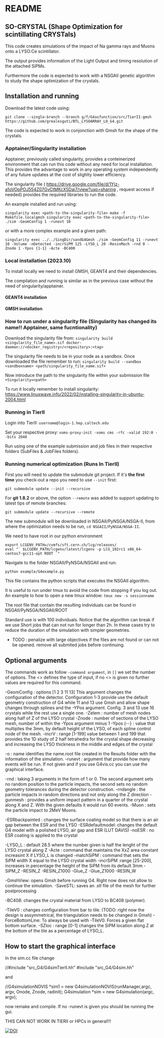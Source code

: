 # README

## SO-CRYSTAL (Shape Optimization for scintillating CRYSTals) 

This code creates simulations of the impact of Na gamma rays and Muons onto a LYSO:Ce scintillator.

The output provides information of the Light Output and timing resolution of the attached SiPMs.

Furthermore the code is expected to work with a NSGAII genetic algorithm to study the shape optimization of the crystals.

## Installation and running

Download the latest code using:

`git clone --single-branch --branch g/f/G4asfunction/src/TierII-gmsh https://github.com/grealesguti/BTL_LYSOARRAY_LO_G4.git`

The code is expected to work in conjonction with Gmsh for the shape of the crystals.

### Apptainer/Singularity installation

Apptainer, previously called singularity, provides a conteinerized environment that can run this code without any need for local installation. This provides the advantage to work in any operating system independently of any future updates at the cost of slighlty lower efficiency.

The singularity file ( https://drive.google.com/file/d/1Yjz-a1oVOpPOJ554Z07GvCtMKcX5Dai7/view?usp=sharing , request access if needed) provides the required libraries to run the code.

An example installed and run using:

`
singularity exec <path-to-the-singularity-file> make -f Makefile.localgmsh
singularity exec <path-to-the-singularity-file> ./sim -GeomConfig 1 -runevt 10
`

or with a more complex example and a given path:

`singularity exec ../../SingDir/sandG4Gmsh ./sim -GeomConfig 11 -runevt 10 -Volume -nDetected -incrSiPM 125 -LYSO_L 20 -ResinMach -rnd 0 -Znode 1 -Ypos {1-1} -Acte -BC400`


### Local installation (2023.10)

To install locally we need to install GMSH, GEANT4 and their dependencies. 

The compilation and running is similar as in the previous case without the need of singularity/apptainer.


#### GEANT4 installation


#### GMSH installation



### How to run under a singularity file (Singularity has changed its name!! Apptainer, same fucntionality)

Download the singularity file from:
`singularity build <singularity_file_name>.sif docker-daemon://<docker_registry>/<repository>:<tag>`


The singularity file needs to be in your node as a sandbox. Once downloaded the file remember to run:
`singularity build --sandbox <sandboxname> <path/singularity_file_name.sif>`

Now introduce the path to the singularity file within your submission file
`+Singularity=<path>`

To run it locally remember to install singularity:
https://www.linuxwave.info/2022/02/installing-singularity-in-ubuntu-2004.html

### Running in TierII

Login into TierII: `username@login-1.hep.caltech.edu`

Set your respective proxy: `voms-proxy-init -voms cms -rfc -valid 192:0 --bits 2048`

Run using one of the example submission and job files in their respective folders (SubFiles & JobFiles folders).

### Running numerical optimization (Runs In TierII)

First you will need to update the submodule git project. If it's **the first time** you check-out a repo you need to use `--init` first:

```
git submodule update --init --recursive
```

For **git 1.8.2** or above, the option `--remote` was added to support updating to latest tips of remote branches:

```
git submodule update --recursive --remote
```

The new submodule will be downloaded in NSGAII/PyNSGA/NSGA-II, from where the optimization needs to be run, `cd NSGAII/PyNSGA/NSGA-II`.

We need to have root in our python environment
```
export LCGENV_PATH=/cvmfs/sft.cern.ch/lcg/releases/
eval "` $LCGENV_PATH/lcgenv/latest/lcgenv -p LCG_102rc1 x86_64-centos7-gcc11-opt ROOT `"
```
Navigate to the folder NSGAII/PyNSGA/NSGAII and run:

`python example/G4example.py`

This file contains the python scripts that executes the NSGAII algorithm.

It is useful to run under tmux to avoid the code from stopping if you log out. An example to how to open a new tmux window:
`tmux new -s sessionname`

The root file that contain the resulting individuals can be found in NSGAII/PyNSGA/NSGAII/ROOT

Standard use is with 100 individuals. Notice that the algorithm can break if we use Short jobs that can not run for longer than 2h. In these cases try to reduce the duration of the simulation with simpler geometries.
- TODO : penalize with large objectives if the files are not found or can not be opened. remove all submited jobs before continuing.

## Optional arguments

The commands work as follow `-command argument`, in `[]` we set the number of options. The <> defines the type of input, if no <> is given no further values are required for this command.

-GeomConfig <int> : options [1 2 3 11 13] This argument changes the configuration of the detector. Configuration 1-3 provide use the default geometry construction of G4 while 11 and 13 use Gmsh and allow shape changes through splines and the -YPos argument. Config. 3 and 13 use 16 crystals while the rest use a single one.
-Zelem <int> : number of mesh nodes along half of Z of the LYSO crystal
-Znode <int> : number of sections of the LYSO mesh, number of <int> within the -Ypos argument minus 1
-Ypos {-<int>-<int>} : value that multiplies the 3mm, by default height of the LYSO, of each spline control node of the mesh.
-incrV <int> : range [1-199] value between 1 and 199 that provides the 1D study of 2 half tetrahedra for the crystal shape decreasing and increasing the LYSO thickness in the middle and edges of the crystal

-o <string> :  name identifies the name.root file created in the Results folder with the information of the simulation.
-runevt <int> : argument that provide how many events will be run. If not given and if you use G4vis.cc you can use the graphical interface.

-rnd <int> <int> <int> : taking 3 arguments in the form of 1 or 0. The second argument sets no random position to the particle impacts, the second sets no random geometry tolerances during the detector construction.
-rndangle : the particle impacts in random directions and not only along the Z direction
-gunmesh <int> <int> : provides a uniform impact pattern in a quarter of the crystal along X and Z. With the given defaults it would run 60 events.
-Muon : sets the particle impact to 2MeV Muons.

-ESRbackpainted : changes the surface coating model so that there is an air gap between the ESR and the LYSO
-ESRdefaultmodel: changes the default G4 model with a polished LYSO, air gap and ESR (LUT DAVIS)
-noESR : no ESR coating is applied to the crystal

-LYSO_L <int> : default 28.5 where the number given is half the lenght of the LYSO crystal along Z
-Acte : command that maintains the XxZ area constant increasint X if LYSO_L is changed
-matchSiPM : command that sets the SiPM width X equal to the LYSO crystal width
-incrSiPM  <int> :range [25-200], increases in percentage the height of the SiPM from its default 3mm 
-SiPM_Z <int>
-RESIN_Z <int>
-RESIN_Z1000 <int>
-Glue_Z <int>
-Glue_Z1000 <int>
-RESIN_W <int>

-GmshView: opens Gmsh before running G4. Right now does not allow to continue the simulation.
-SaveSTL: saves an .stl file of the mesh for further postprocessing

-BC408: changes the crystal material from LYSO to BC408 (polymer).

-TileV0 : changes configuration from bar to tile. (TODO: right now the design is assymmetrical, the triangulation needs to be changed in Gmsh)
-ForceBottomLine: To always be used with -TileV0. Forces a given flat bottom surface.
-SZloc <double> : range [0-1] changes the SiPM location along Z at the bottom of the tile as a percentage of LYSO_L.

## How to start the graphical interface

In the sim.cc file change 

//#include "src_G4/G4simTierII.hh"
#include "src_G4/G4sim.hh"

and 

//G4simulationNOVIS *sim1 = new G4simulationNOVIS(runManager,argc, argv, Onode, Znode, radinit);
G4simulation *sim = new G4simulation(argc, argv);

now remake and compile. If no -runevt is given you should be running the gui.

THIS CAN NOT WORK IN TIERII or HPCs in general!!!

[![DOI](https://zenodo.org/badge/DOI/10.5281/zenodo.11127532.svg)](https://doi.org/10.5281/zenodo.11127532)




